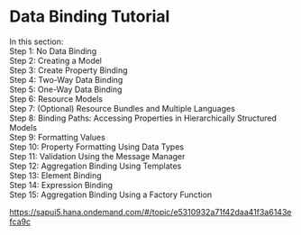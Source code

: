 # Data Binding Tutorial

In this section:  
Step 1: No Data Binding  
Step 2: Creating a Model  
Step 3: Create Property Binding  
Step 4: Two-Way Data Binding  
Step 5: One-Way Data Binding  
Step 6: Resource Models  
Step 7: (Optional) Resource Bundles and Multiple Languages  
Step 8: Binding Paths: Accessing Properties in Hierarchically Structured Models  
Step 9: Formatting Values  
Step 10: Property Formatting Using Data Types  
Step 11: Validation Using the Message Manager  
Step 12: Aggregation Binding Using Templates  
Step 13: Element Binding  
Step 14: Expression Binding  
Step 15: Aggregation Binding Using a Factory Function  

https://sapui5.hana.ondemand.com/#/topic/e5310932a71f42daa41f3a6143efca9c
